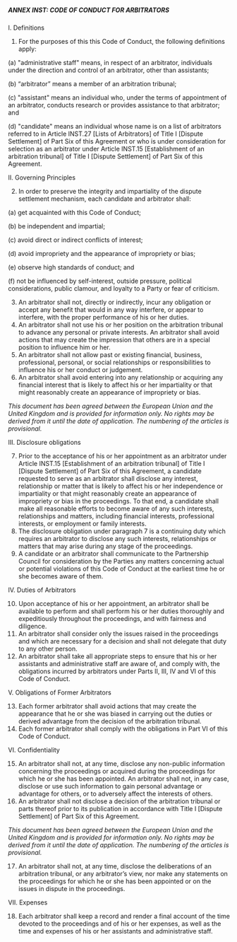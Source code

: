 ##### ANNEX INST: CODE OF CONDUCT FOR ARBITRATORS

 
I. Definitions
 
1. For the purposes of this this Code of Conduct, the following definitions apply:

(a) "administrative staff" means, in respect of an arbitrator, individuals under the direction and
control of an arbitrator, other than assistants;

(b) “arbitrator” means a member of an arbitration tribunal;

(c) "assistant" means an individual who, under the terms of appointment of an arbitrator, conducts
research or provides assistance to that arbitrator; and

(d) "candidate" means an individual whose name is on a list of arbitrators referred to in Article
INST.27 [Lists of Arbitrators] of Title I [Dispute Settlement] of Part Six of this Agreement or who
is under consideration for selection as an arbitrator under Article INST.15 [Establishment of an
arbitration tribunal] of Title I [Dispute Settlement] of Part Six of this Agreement.

 
II. Governing Principles
 
2. In order to preserve the integrity and impartiality of the dispute settlement mechanism,
each candidate and arbitrator shall:

(a) get acquainted with this Code of Conduct;

(b) be independent and impartial;

(c) avoid direct or indirect conflicts of interest;

(d) avoid impropriety and the appearance of impropriety or bias;

(e) observe high standards of conduct; and

(f) not be influenced by self-interest, outside pressure, political considerations, public clamour, and
loyalty to a Party or fear of criticism.

3. An arbitrator shall not, directly or indirectly, incur any obligation or accept any benefit that
would in any way interfere, or appear to interfere, with the proper performance of his or her duties.
4. An arbitrator shall not use his or her position on the arbitration tribunal to advance any
personal or private interests. An arbitrator shall avoid actions that may create the impression that
others are in a special position to influence him or her.
5. An arbitrator shall not allow past or existing financial, business, professional, personal, or
social relationships or responsibilities to influence his or her conduct or judgement.
6. An arbitrator shall avoid entering into any relationship or acquiring any financial interest
that is likely to affect his or her impartiality or that might reasonably create an appearance of
impropriety or bias.


_This document has been agreed between the European Union and the United Kingdom and is provided for information only.
No rights may be derived from it until the date of application. The numbering of the articles is provisional._

 
III. Disclosure obligations
 
7. Prior to the acceptance of his or her appointment as an arbitrator under Article INST.15
[Establishment of an arbitration tribunal] of Title I [Dispute Settlement] of Part Six of this Agreement,
a candidate requested to serve as an arbitrator shall disclose any interest, relationship or matter
that is likely to affect his or her independence or impartiality or that might reasonably create an
appearance of impropriety or bias in the proceedings. To that end, a candidate shall make all
reasonable efforts to become aware of any such interests, relationships and matters, including
financial interests, professional interests, or employment or family interests.
8. The disclosure obligation under paragraph 7 is a continuing duty which requires an arbitrator
to disclose any such interests, relationships or matters that may arise during any stage of the
proceedings.
9. A candidate or an arbitrator shall communicate to the Partnership Council for consideration
by the Parties any matters concerning actual or potential violations of this Code of Conduct at the
earliest time he or she becomes aware of them.

 
IV. Duties of Arbitrators
 
10. Upon acceptance of his or her appointment, an arbitrator shall be available to perform and
shall perform his or her duties thoroughly and expeditiously throughout the proceedings, and with
fairness and diligence.
11. An arbitrator shall consider only the issues raised in the proceedings and which are
necessary for a decision and shall not delegate that duty to any other person.
12. An arbitrator shall take all appropriate steps to ensure that his or her assistants and
administrative staff are aware of, and comply with, the obligations incurred by arbitrators under
Parts II, III, IV and VI of this Code of Conduct.

 
V. Obligations of Former Arbitrators
 
13. Each former arbitrator shall avoid actions that may create the appearance that he or she
was biased in carrying out the duties or derived advantage from the decision of the arbitration
tribunal.
14. Each former arbitrator shall comply with the obligations in Part VI of this Code of Conduct.

 
VI. Confidentiality
 
15. An arbitrator shall not, at any time, disclose any non-public information concerning the
proceedings or acquired during the proceedings for which he or she has been appointed. An
arbitrator shall not, in any case, disclose or use such information to gain personal advantage or
advantage for others, or to adversely affect the interests of others.
16. An arbitrator shall not disclose a decision of the arbitration tribunal or parts thereof prior to
its publication in accordance with Title I [Dispute Settlement] of Part Six of this Agreement.


_This document has been agreed between the European Union and the United Kingdom and is provided for information only.
No rights may be derived from it until the date of application. The numbering of the articles is provisional._

17. An arbitrator shall not, at any time, disclose the deliberations of an arbitration tribunal, or
any arbitrator’s view, nor make any statements on the proceedings for which he or she has been
appointed or on the issues in dispute in the proceedings.

 
VII. Expenses
 
18. Each arbitrator shall keep a record and render a final account of the time devoted to the
proceedings and of his or her expenses, as well as the time and expenses of his or her assistants and
administrative staff.

